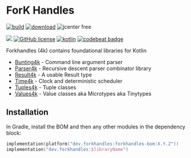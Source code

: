 # ForK Handles

<a href="https://github.com/fork-handles/forkhandles/actions?query=workflow%3A.github%2Fworkflows%2Fbuild.yaml"><img alt="build" src="https://github.com/fork-handles/forkhandles/workflows/.github/workflows/build.yaml/badge.svg"></a>
<a href="https://mvnrepository.com/artifact/dev.forkhandles"><img alt="download" src="https://img.shields.io/maven-central/v/dev.forkhandles/forkhandles-bom"></a>
<img alt="jcenter free" src="https://img.shields.io/badge/JCenter%20free-%3E1.8.4.0-success">

<a href="https://codecov.io/gh/fork-handles/forkhandles"><img src="https://codecov.io/gh/fork-handles/forkhandles/branch/trunk/graph/badge.svg"/></a>
<a href="http//www.apache.org/licenses/LICENSE-2.0"><img alt="GitHub license" src="https://img.shields.io/badge/license-Apache%20License%202.0-blue.svg?style=flat"></a>
<a href="http://kotlinlang.org"><img alt="kotlin" src="https://img.shields.io/badge/kotlin-1.4-blue.svg"></a>
<a href="https://codebeat.co/projects/github-com-fork-handles-forkhandles-trunk"><img alt="codebeat badge" src="https://codebeat.co/badges/5b369ed4-af27-46f4-ad9c-a307d900617e"></a>

Forkhandles (4k) contains foundational libraries for Kotlin
- [Bunting4k](bunting4k) - Command line argument parser
- [Parser4k](parser4k)  - Recursive descent parser combinator library
- [Result4k](result4k) - A usable Result type
- [Time4k](time4k) - Clock and deterministic scheduler
- [Tuples4k](tuples4k) - Tuple classes
- [Values4k](values4k) - Value classes aka Microtypes aka Tinytypes

## Installation
In Gradle, install the BOM and then any other modules in the dependency block: 

```kotlin
implementation(platform("dev.forkhandles:forkhandles-bom:X.Y.Z"))
implementation("dev.forkhandles:$libraryName")
```

